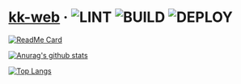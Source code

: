 # [kk-web](https://kk-web.link/) &middot; ![LINT](https://github.com/piro0919/kk-web2/workflows/LINT/badge.svg) ![BUILD](https://github.com/piro0919/kk-web2/workflows/BUILD/badge.svg) ![DEPLOY](https://github.com/piro0919/kk-web2/workflows/DEPLOY/badge.svg)

[![ReadMe Card](https://github-readme-stats.vercel.app/api/pin/?username=piro0919&repo=kk-web2&theme=cobalt)](https://github.com/anuraghazra/github-readme-stats)

[![Anurag's github stats](https://github-readme-stats.vercel.app/api?username=piro0919&count_private=true&show_icons=true&theme=cobalt)](https://github.com/anuraghazra/github-readme-stats)

[![Top Langs](https://github-readme-stats.vercel.app/api/top-langs/?username=piro0919&layout=compact&theme=cobalt)](https://github.com/anuraghazra/github-readme-stats)
